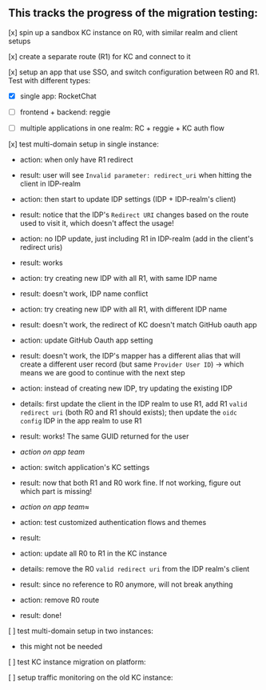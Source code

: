 ## This tracks the progress of the migration testing:

[x] spin up a sandbox KC instance on R0, with similar realm and client setups

[x] create a separate route (R1) for KC and connect to it

[x] setup an app that use SSO, and switch configuration between R0 and R1. Test with different types:
  - [x] single app: RocketChat
  - [ ] frontend + backend: reggie
  - [ ] multiple applications in one realm: RC + reggie + KC auth flow


[x] test multi-domain setup in single instance:
  - action: when only have R1 redirect
  - result: user will see `Invalid parameter: redirect_uri` when hitting the client in IDP-realm

  - action: then start to update IDP settings (IDP + IDP-realm's client)
  - result: notice that the IDP's `Redirect URI` changes based on the route used to visit it, which doesn't affect the usage!

  - action: no IDP update, just including R1 in IDP-realm (add in the client's redirect uris)
  - result: works

  - action: try creating new IDP with all R1, with same IDP name
  - result: doesn't work, IDP name conflict

  - action: try creating new IDP with all R1, with different IDP name
  - result: doesn't work, the redirect of KC doesn't match GitHub oauth app

  - action: update GitHub Oauth app setting
  - result: doesn't work, the IDP's mapper has a different alias that will create a different user record (but same `Provider User ID`) -> which means we are good to continue with the next step

  - action: instead of creating new IDP, try updating the existing IDP
  - details: first update the client in the IDP realm to use R1, add R1 `valid redirect uri` (both R0 and R1 should exists); then update the `oidc config` IDP in the app realm to use R1
  - result: works! The same GUID returned for the user

  - *action on app team*
  - action: switch application's KC settings
  - result: now that both R1 and R0 work fine. If not working, figure out which part is missing!

  - *action on app team*≈
  - action: test customized authentication flows and themes
  - result: 

  - action: update all R0 to R1 in the KC instance
  - details: remove the R0 `valid redirect uri` from the IDP realm's client
  - result: since no reference to R0 anymore, will not break anything

  - action: remove R0 route
  - result: done!


[ ] test multi-domain setup in two instances:
  - this might not be needed

[ ] test KC instance migration on platform:

[ ] setup traffic monitoring on the old KC instance:
